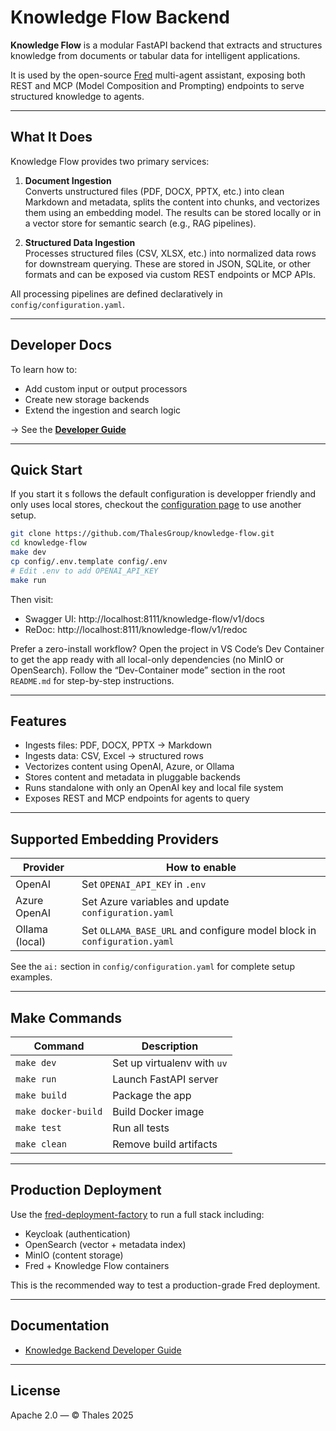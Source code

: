 # Knowledge Flow Backend

**Knowledge Flow** is a modular FastAPI backend that extracts and structures knowledge from documents or tabular data
for intelligent applications.

It is used by the open-source [Fred](https://github.com/ThalesGroup/fred) multi-agent assistant, exposing both REST and
MCP (Model Composition and Prompting) endpoints to serve structured knowledge to agents.

---

## What It Does

Knowledge Flow provides two primary services:

1. **Document Ingestion**  
   Converts unstructured files (PDF, DOCX, PPTX, etc.) into clean Markdown and metadata, splits the content into chunks,
   and vectorizes them using an embedding model. The results can be stored locally or in a vector store for semantic
   search (e.g., RAG pipelines).

2. **Structured Data Ingestion**  
   Processes structured files (CSV, XLSX, etc.) into normalized data rows for downstream querying. These are stored in
   JSON, SQLite, or other formats and can be exposed via custom REST endpoints or MCP APIs.

All processing pipelines are defined declaratively in `config/configuration.yaml`.

---

## Developer Docs

To learn how to:

- Add custom input or output processors
- Create new storage backends
- Extend the ingestion and search logic

→ See the [**Developer Guide**](docs/DEVELOPER_GUIDE.md)

---

## Quick Start

If you start it s follows the default configuration is developper friendly and only uses local stores, checkout
the [configuration page](./config/README.md)
to use another setup.

```bash
git clone https://github.com/ThalesGroup/knowledge-flow.git
cd knowledge-flow
make dev
cp config/.env.template config/.env
# Edit .env to add OPENAI_API_KEY
make run
```

Then visit:

- Swagger UI: http://localhost:8111/knowledge-flow/v1/docs
- ReDoc: http://localhost:8111/knowledge-flow/v1/redoc

Prefer a zero-install workflow? Open the project in VS Code’s Dev Container to get the app ready with all local-only
dependencies (no MinIO or OpenSearch). Follow the “Dev-Container mode” section in the root `README.md` for step-by-step
instructions.

---

## Features

- Ingests files: PDF, DOCX, PPTX → Markdown
- Ingests data: CSV, Excel → structured rows
- Vectorizes content using OpenAI, Azure, or Ollama
- Stores content and metadata in pluggable backends
- Runs standalone with only an OpenAI key and local file system
- Exposes REST and MCP endpoints for agents to query

---

## Supported Embedding Providers

| Provider       | How to enable                                                           |
|----------------|-------------------------------------------------------------------------|
| OpenAI         | Set `OPENAI_API_KEY` in `.env`                                          |
| Azure OpenAI   | Set Azure variables and update `configuration.yaml`                     |
| Ollama (local) | Set `OLLAMA_BASE_URL` and configure model block in `configuration.yaml` |

See the `ai:` section in `config/configuration.yaml` for complete setup examples.

---

## Make Commands

| Command             | Description                 |
|---------------------|-----------------------------|
| `make dev`          | Set up virtualenv with `uv` |
| `make run`          | Launch FastAPI server       |
| `make build`        | Package the app             |
| `make docker-build` | Build Docker image          |
| `make test`         | Run all tests               |
| `make clean`        | Remove build artifacts      |

---

## Production Deployment

Use the [fred-deployment-factory](https://github.com/ThalesGroup/fred-deployment-factory) to run a full stack including:

- Keycloak (authentication)
- OpenSearch (vector + metadata index)
- MinIO (content storage)
- Fred + Knowledge Flow containers

This is the recommended way to test a production-grade Fred deployment.

---

## Documentation

- [Knowledge Backend Developer Guide](docs/DEVELOPER_GUIDE.md)

---

## License

Apache 2.0 — © Thales 2025
